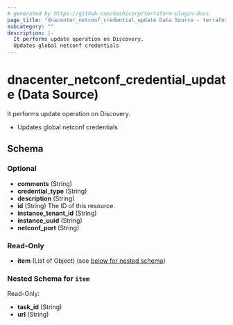 ```yaml
---
# generated by https://github.com/hashicorp/terraform-plugin-docs
page_title: "dnacenter_netconf_credential_update Data Source - terraform-provider-dnacenter"
subcategory: ""
description: |-
  It performs update operation on Discovery.
  Updates global netconf credentials
---
```


# dnacenter_netconf_credential_update (Data Source)

It performs update operation on Discovery.

- Updates global netconf credentials



<!-- schema generated by tfplugindocs -->
## Schema

### Optional

- **comments** (String)
- **credential_type** (String)
- **description** (String)
- **id** (String) The ID of this resource.
- **instance_tenant_id** (String)
- **instance_uuid** (String)
- **netconf_port** (String)

### Read-Only

- **item** (List of Object) (see [below for nested schema](#nestedatt--item))

<a id="nestedatt--item"></a>
### Nested Schema for `item`

Read-Only:

- **task_id** (String)
- **url** (String)


